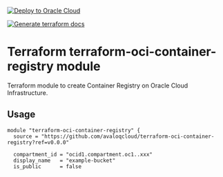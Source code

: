 [![Deploy to Oracle Cloud](https://oci-resourcemanager-plugin.plugins.oci.oraclecloud.com/latest/deploy-to-oracle-cloud.svg)](https://cloud.oracle.com/resourcemanager/stacks/create?zipUrl=https://github.com/avaloqcloud/terraform-oci-container-registry/archive/refs/tags/v0.0.0.zip)

[![Generate terraform docs](https://github.com/avaloqcloud/terraform-oci-container-registry/actions/workflows/documentation.yml/badge.svg)](https://github.com/avaloqcloud/terraform-oci-container-registry/actions/workflows/documentation.yml)

# Terraform terraform-oci-container-registry  module

Terraform module to create Container Registry on Oracle Cloud Infrastructure.

## Usage

```hcl
module "terraform-oci-container-registry" {
  source = "https://github.com/avaloqcloud/terraform-oci-container-registry?ref=v0.0.0"

  compartment_id = "ocid1.compartment.oc1..xxx"
  display_name   = "example-bucket"
  is_public      = false
```

